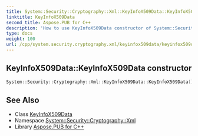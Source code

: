 ```yaml
---
title: System::Security::Cryptography::Xml::KeyInfoX509Data::KeyInfoX509Data constructor
linktitle: KeyInfoX509Data
second_title: Aspose.PUB for C++
description: 'How to use KeyInfoX509Data constructor of System::Security::Cryptography::Xml::KeyInfoX509Data class in C++.'
type: docs
weight: 100
url: /cpp/system.security.cryptography.xml/keyinfox509data/keyinfox509data/
---
```

## KeyInfoX509Data::KeyInfoX509Data constructor




```cpp
System::Security::Cryptography::Xml::KeyInfoX509Data::KeyInfoX509Data()
```

## See Also

* Class [KeyInfoX509Data](../)
* Namespace [System::Security::Cryptography::Xml](../../)
* Library [Aspose.PUB for C++](../../../)
